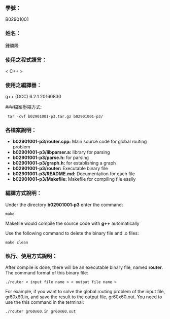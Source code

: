 ### 學號：
B02901001

### 姓名：
鍾勝隆

### 使用之程式語言：
< C++ >

### 使用之編譯器：
g++ (GCC) 6.2.1 20160830

###檔案壓縮方式: 

     tar -cvf b02901001-p3.tar.gz b02901001-p3/

### 各檔案說明：    
*   **b02901001-p3/router.cpp:** Main source code for global routing problem 
*   **b02901001-p3/libparser.a:** library for parsing
*   **b02901001-p3/parse.h:** for parsing
*   **b02901001-p3/graph.h:** for establishing a graph
*   **b02901001-p3/router:** Executable binary file
*   **b02901001-p3/README.md:** Documentation for each file
*   **b02901001-p3/Makefile:** Makefile for compiling file easily

### 編譯方式說明：
Under the directory **b02901001-p3** enter the command:

    make

Makefile would compile the source code with **g++** automatically

Use the following command to delete the binary file and .o files:

    make clean
### 執行、使用方式說明：
After compile is done, there will be an executable binary file, named **router**.
The command format of this binary file:

    ./router < input file name > < output file name >

For example, if you want to solve the global routing problem of the input file, gr60x60.in,
and save the result to the output file, gr60x60.out. You need to use the this
command in the terminal:

    ./router gr60x60.in gr60x60.out
